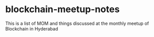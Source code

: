 # blockchain-meetup-notes
This is a list of MOM and things discussed at the monthly meetup of Blockchain in Hyderabad
